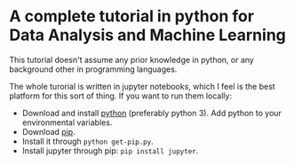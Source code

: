 # A complete tutorial in python for Data Analysis and Machine Learning

This tutorial doesn't assume any prior knowledge in python, or any background other in programming languages. 

The whole turorial is written in jupyter notebooks, which I feel is the best platform for this sort of thing. If you want to run them locally:

- Download and install [python](https://www.python.org/downloads/) (preferably python 3). Add python to your environmental variables.
- Download [pip](https://bootstrap.pypa.io/get-pip.py).
- Install it through `python get-pip.py`.
- Install jupyter through pip: `pip install jupyter`.
